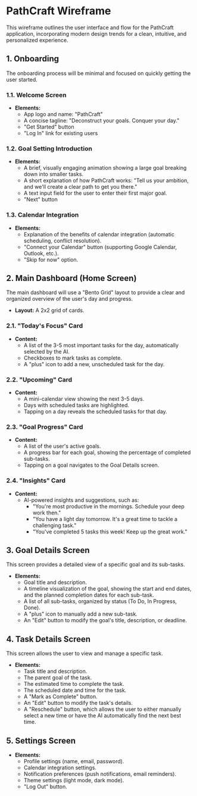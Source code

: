 
# PathCraft Wireframe

This wireframe outlines the user interface and flow for the PathCraft application, incorporating modern design trends for a clean, intuitive, and personalized experience.

## 1. Onboarding

The onboarding process will be minimal and focused on quickly getting the user started.

### 1.1. Welcome Screen

*   **Elements:**
    *   App logo and name: "PathCraft"
    *   A concise tagline: "Deconstruct your goals. Conquer your day."
    *   "Get Started" button
    *   "Log In" link for existing users

### 1.2. Goal Setting Introduction

*   **Elements:**
    *   A brief, visually engaging animation showing a large goal breaking down into smaller tasks.
    *   A short explanation of how PathCraft works: "Tell us your ambition, and we'll create a clear path to get you there."
    *   A text input field for the user to enter their first major goal.
    *   "Next" button

### 1.3. Calendar Integration

*   **Elements:**
    *   Explanation of the benefits of calendar integration (automatic scheduling, conflict resolution).
    *   "Connect your Calendar" button (supporting Google Calendar, Outlook, etc.).
    *   "Skip for now" option.

## 2. Main Dashboard (Home Screen)

The main dashboard will use a "Bento Grid" layout to provide a clear and organized overview of the user's day and progress.

*   **Layout:** A 2x2 grid of cards.

### 2.1. "Today's Focus" Card

*   **Content:**
    *   A list of the 3-5 most important tasks for the day, automatically selected by the AI.
    *   Checkboxes to mark tasks as complete.
    *   A "plus" icon to add a new, unscheduled task for the day.

### 2.2. "Upcoming" Card

*   **Content:**
    *   A mini-calendar view showing the next 3-5 days.
    *   Days with scheduled tasks are highlighted.
    *   Tapping on a day reveals the scheduled tasks for that day.

### 2.3. "Goal Progress" Card

*   **Content:**
    *   A list of the user's active goals.
    *   A progress bar for each goal, showing the percentage of completed sub-tasks.
    *   Tapping on a goal navigates to the Goal Details screen.

### 2.4. "Insights" Card

*   **Content:**
    *   AI-powered insights and suggestions, such as:
        *   "You're most productive in the mornings. Schedule your deep work then."
        *   "You have a light day tomorrow. It's a great time to tackle a challenging task."
        *   "You've completed 5 tasks this week! Keep up the great work."

## 3. Goal Details Screen

This screen provides a detailed view of a specific goal and its sub-tasks.

*   **Elements:**
    *   Goal title and description.
    *   A timeline visualization of the goal, showing the start and end dates, and the planned completion dates for each sub-task.
    *   A list of all sub-tasks, organized by status (To Do, In Progress, Done).
    *   A "plus" icon to manually add a new sub-task.
    *   An "Edit" button to modify the goal's title, description, or deadline.

## 4. Task Details Screen

This screen allows the user to view and manage a specific task.

*   **Elements:**
    *   Task title and description.
    *   The parent goal of the task.
    *   The estimated time to complete the task.
    *   The scheduled date and time for the task.
    *   A "Mark as Complete" button.
    *   An "Edit" button to modify the task's details.
    *   A "Reschedule" button, which allows the user to either manually select a new time or have the AI automatically find the next best time.

## 5. Settings Screen

*   **Elements:**
    *   Profile settings (name, email, password).
    *   Calendar integration settings.
    *   Notification preferences (push notifications, email reminders).
    *   Theme settings (light mode, dark mode).
    *   "Log Out" button.

